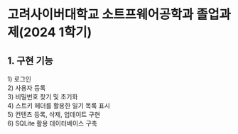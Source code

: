 <h1>고려사이버대학교 소트프웨어공학과 졸업과제(2024 1학기)</h1>
<body>
<h2>1. 구현 기능</h2>
<p>1) 로그인<br/>
2) 사용자 등록<br/>
3) 비밀번호 찾기 및 초기화<br/>
4) 스트키 헤더를 활용한 일기 목록 표시<br/>
5) 컨텐츠 등록, 삭제, 업데이트 구현<br/>
6) SQLite 활용 데이터베이스 구축<br/>
</p>
</body>
